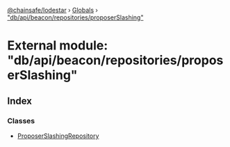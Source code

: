 [@chainsafe/lodestar](../README.md) › [Globals](../globals.md) › ["db/api/beacon/repositories/proposerSlashing"](_db_api_beacon_repositories_proposerslashing_.md)

# External module: "db/api/beacon/repositories/proposerSlashing"

## Index

### Classes

* [ProposerSlashingRepository](../classes/_db_api_beacon_repositories_proposerslashing_.proposerslashingrepository.md)

